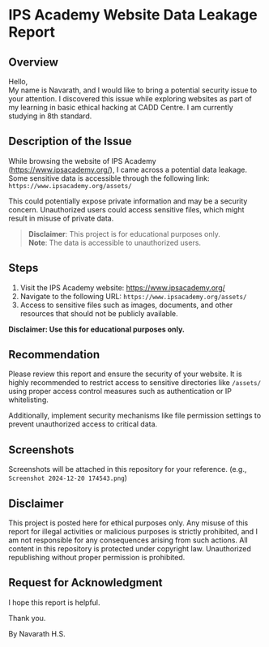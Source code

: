 # IPS Academy Website Data Leakage Report

## Overview
Hello,  
My name is Navarath, and I would like to bring a potential security issue to your attention. I discovered this issue while exploring websites as part of my learning in basic ethical hacking at CADD Centre. I am currently studying in 8th standard.

## Description of the Issue
While browsing the website of IPS Academy (https://www.ipsacademy.org/), I came across a potential data leakage. Some sensitive data is accessible through the following link:  
`https://www.ipsacademy.org/assets/`

This could potentially expose private information and may be a security concern. Unauthorized users could access sensitive files, which might result in misuse of private data.

> **Disclaimer**: This project is for educational purposes only.  
> **Note**: The data is accessible to unauthorized users.

## Steps
1. Visit the IPS Academy website: https://www.ipsacademy.org/
2. Navigate to the following URL: `https://www.ipsacademy.org/assets/`
3. Access to sensitive files such as images, documents, and other resources that should not be publicly available.

**Disclaimer: Use this for educational purposes only.**

## Recommendation
Please review this report and ensure the security of your website. It is highly recommended to restrict access to sensitive directories like `/assets/` using proper access control measures such as authentication or IP whitelisting. 

Additionally, implement security mechanisms like file permission settings to prevent unauthorized access to critical data.

## Screenshots
Screenshots will be attached in this repository for your reference. (e.g., `Screenshot 2024-12-20 174543.png`)

## Disclaimer
This project is posted here for ethical purposes only. Any misuse of this report for illegal activities or malicious purposes is strictly prohibited, and I am not responsible for any consequences arising from such actions. All content in this repository is protected under copyright law. Unauthorized republishing without proper permission is prohibited.

## Request for Acknowledgment
I hope this report is helpful.

Thank you.  

By Navarath H.S.
